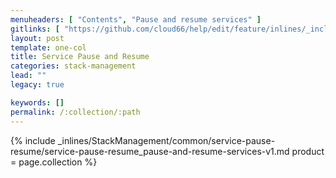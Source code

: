 ```yaml
---
menuheaders: [ "Contents", "Pause and resume services" ]
gitlinks: [ "https://github.com/cloud66/help/edit/feature/inlines/_includes/_inlines/StackManagement/common/service-pause-resume/service-pause-resume_contents-v1.md", "https://github.com/cloud66/help/edit/feature/inlines/_includes/_inlines/StackManagement/common/service-pause-resume/service-pause-resume_pause-and-resume-services-v1.md" ]
layout: post
template: one-col
title: Service Pause and Resume
categories: stack-management
lead: ""
legacy: true

keywords: []
permalink: /:collection/:path
---
```





{% include _inlines/StackManagement/common/service-pause-resume/service-pause-resume_pause-and-resume-services-v1.md  product = page.collection %}